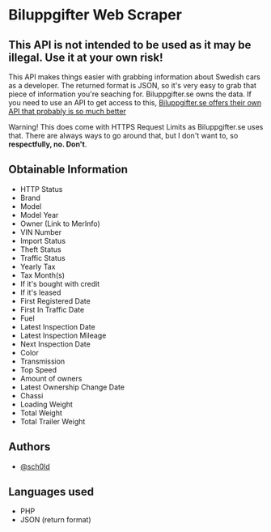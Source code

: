 
# Biluppgifter Web Scraper

 ## This API is not intended to be used as it may be illegal. Use it at your own risk!

 This API makes things easier with grabbing information about Swedish cars as a developer. The returned format is JSON, so it's very easy to grab that piece of information you're seaching for.
 Biluppgifter.se owns the data. If you need to use an API to get access to this, [Biluppgifter.se offers their own API that probably is so much better](https://biluppgifter.se/produkter)
 
 Warning! This does come with HTTPS Request Limits as Biluppgifter.se uses that. There are always ways to go around that, but I don't want to, so __respectfully, no. Don't__.
 


## Obtainable Information
 - HTTP Status
 - Brand
 - Model
 - Model Year
 - Owner (Link to MerInfo)
 - VIN Number
 - Import Status
 - Theft Status
 - Traffic Status
 - Yearly Tax
 - Tax Month(s)
 - If it's bought with credit
 - If it's leased
 - First Registered Date
 - First In Traffic Date
 - Fuel
 - Latest Inspection Date
 - Latest Inspection Mileage
 - Next Inspection Date
 - Color
 - Transmission
 - Top Speed
 - Amount of owners
 - Latest Ownership Change Date
 - Chassi
 - Loading Weight
 - Total Weight
 - Total Trailer Weight
 
 
## Authors

- [@sch0ld](https://github.com/sch0ld)


## Languages used
 - PHP
 - JSON (return format)


